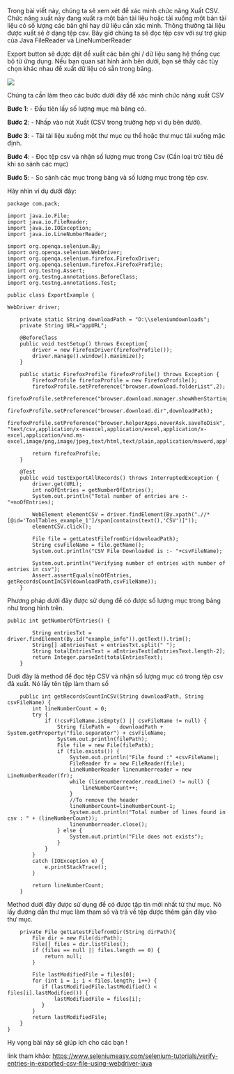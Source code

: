 Trong bài viết này, chúng ta sẽ xem xét để xác minh chức năng Xuất CSV. Chức năng xuất này đang xuất ra một bản tài liệu hoặc  tải xuống một bản tài liệu có số lượng các bản ghi hay  dữ liệu cần xác minh. Thông thường tài liệu được xuất sẽ ở dạng tệp csv. Bây giờ chúng ta sẽ đọc tệp csv với sự trợ giúp của Java FileReader và LineNumberReader

 Export button sẽ được đặt để xuất các bản ghi / dữ liệu sang hệ thống cục bộ từ ứng dụng. Nếu bạn quan sát hình ảnh bên dưới, bạn sẽ thấy các tùy chọn khác nhau để xuất dữ liệu có sẵn trong bảng.
 
 ![](https://images.viblo.asia/e1b2cb8b-f56a-4aa1-835b-102efb0ce51e.png)
 
 Chúng ta cần làm theo các bước dưới đây để xác minh chức năng xuất CSV
 
**Bước 1**: - Đầu tiên lấy số lượng mục mà bảng có.

**Bước 2**: - Nhấp vào nút Xuất (CSV trong trường hợp ví dụ bên dưới).

**Bước 3**: - Tải tài liệu xuống một thư mục cụ thể hoặc thư mục tải xuống mặc định.

**Bước 4**: - Đọc tệp csv và nhận số lượng mục trong Csv (Cần loại trừ tiêu đề khi so sánh các mục)

**Bước 5**: - So sánh các mục trong bảng và số lượng mục trong tệp csv.

Hãy nhìn ví dụ dưới đây:

```
package com.pack;

import java.io.File;
import java.io.FileReader;
import java.io.IOException;
import java.io.LineNumberReader;

import org.openqa.selenium.By;
import org.openqa.selenium.WebDriver;
import org.openqa.selenium.firefox.FirefoxDriver;
import org.openqa.selenium.firefox.FirefoxProfile;
import org.testng.Assert;
import org.testng.annotations.BeforeClass;
import org.testng.annotations.Test;

public class ExportExample {
	
WebDriver driver;
	
	private static String downloadPath = "D:\\seleniumdownloads";
	private String URL="appURL"; 
	
	@BeforeClass
	public void testSetup() throws Exception{
		driver = new FirefoxDriver(firefoxProfile());	
		driver.manage().window().maximize();
	}
	
	public static FirefoxProfile firefoxProfile() throws Exception {
		FirefoxProfile firefoxProfile = new FirefoxProfile();
		firefoxProfile.setPreference("browser.download.folderList",2);
		firefoxProfile.setPreference("browser.download.manager.showWhenStarting",false);
		firefoxProfile.setPreference("browser.download.dir",downloadPath);
		firefoxProfile.setPreference("browser.helperApps.neverAsk.saveToDisk",
"text/csv,application/x-msexcel,application/excel,application/x-excel,application/vnd.ms-excel,image/png,image/jpeg,text/html,text/plain,application/msword,application/xml");
		
		return firefoxProfile;
	}
	
	@Test
	public void testExportAllRecords() throws InterruptedException {
		driver.get(URL);
		int noOfEntries = getNumberOfEntries();
		System.out.println("Total number of entries are :- "+noOfEntries);

		WebElement elementCSV = driver.findElement(By.xpath(".//*[@id='ToolTables_example_1']/span[contains(text(),'CSV')]"));
		elementCSV.click();

		File file = getLatestFilefromDir(downloadPath);
		String csvFileName = file.getName();
		System.out.println("CSV File Downloaded is :- "+csvFileName);

		System.out.println("Verifying number of entries with number of entries in csv");
		Assert.assertEquals(noOfEntries, getRecordsCountInCSV(downloadPath,csvFileName));
	}
```

Phương pháp dưới đây được sử dụng để có được số lượng mục trong bảng như trong hình trên.

```
public int getNumberOfEntries() {
		
		String entriesTxt = driver.findElement(By.id("example_info")).getText().trim();
		String[] aEntriesText = entriesTxt.split(" ");
		String totalEntriesText = aEntriesText[aEntriesText.length-2];
		return Integer.parseInt(totalEntriesText);
	}
```

Dưới đây là method để đọc tệp CSV và nhận số lượng mục có trong tệp csv đã xuất. Nó lấy tên tệp làm tham số

```
	public int getRecordsCountInCSV(String downloadPath, String csvFileName) {
		int lineNumberCount = 0;
		try {
			if (!csvFileName.isEmpty() || csvFileName != null) {
				String filePath =	downloadPath + System.getProperty("file.separator") + csvFileName;
				System.out.println(filePath);
				File file = new File(filePath);
				if (file.exists()) {
					System.out.println("File found :" +csvFileName);
					FileReader fr = new FileReader(file);
					LineNumberReader linenumberreader = new LineNumberReader(fr);
					while (linenumberreader.readLine() != null) {
						lineNumberCount++;
					}
					//To remove the header
					lineNumberCount=lineNumberCount-1;
					System.out.println("Total number of lines found in csv : " + (lineNumberCount));
					linenumberreader.close();
				} else {
					System.out.println("File does not exists");
				}
			}
		}
		catch (IOException e) {
			e.printStackTrace();
		}
		
		return lineNumberCount;
	}
```

Method dưới đây được sử dụng để có được tập tin mới nhất từ  thư mục. Nó lấy đường dẫn thư mục làm tham số và trả về tệp được thêm gần đây vào thư mục.

```
	private File getLatestFilefromDir(String dirPath){
	    File dir = new File(dirPath);
	    File[] files = dir.listFiles();
	    if (files == null || files.length == 0) {
	        return null;
	    }
	
	    File lastModifiedFile = files[0];
	    for (int i = 1; i < files.length; i++) {
	       if (lastModifiedFile.lastModified() < files[i].lastModified()) {
	           lastModifiedFile = files[i];
	       }
	    }
	    return lastModifiedFile;
	}
}
```

Hy vọng bài này sẽ giúp ích cho các bạn !

link tham khảo: 
https://www.seleniumeasy.com/selenium-tutorials/verify-entries-in-exported-csv-file-using-webdriver-java